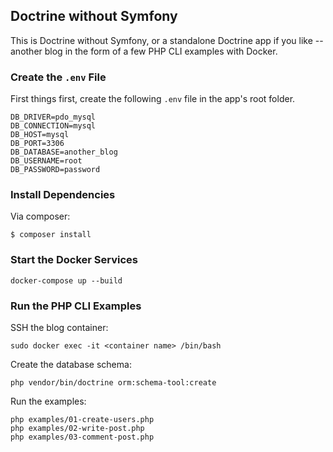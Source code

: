 ## Doctrine without Symfony

This is Doctrine without Symfony, or a standalone Doctrine app if you like -- another blog in the form of a few PHP CLI examples with Docker.

### Create the `.env` File

First things first, create the following `.env` file in the app's root folder.

    DB_DRIVER=pdo_mysql
    DB_CONNECTION=mysql
    DB_HOST=mysql
    DB_PORT=3306
    DB_DATABASE=another_blog
    DB_USERNAME=root
    DB_PASSWORD=password

### Install Dependencies

Via composer:

    $ composer install

### Start the Docker Services

    docker-compose up --build

### Run the PHP CLI Examples

SSH the blog container:

    sudo docker exec -it <container name> /bin/bash

Create the database schema:

    php vendor/bin/doctrine orm:schema-tool:create

Run the examples:

    php examples/01-create-users.php
    php examples/02-write-post.php
    php examples/03-comment-post.php
